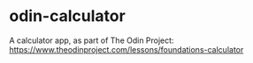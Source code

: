 # odin-calculator
A calculator app, as part of The Odin Project: https://www.theodinproject.com/lessons/foundations-calculator